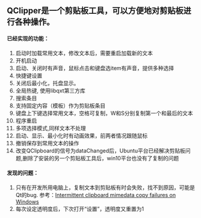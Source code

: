 ## QClipper是一个剪贴板工具，可以方便地对剪贴板进行各种操作。

#### 已经实现的功能：
1. 启动时加载常用文本，修改文本后，需要重启加载新的文本
2. 开机启动
3. 启动、关闭时有声音，鼠标点击和键盘选item有声音，提供多种选择
4. 快捷键设置
5. 关闭后最小化，托盘显示。
6. 全局热键, 使用libqxt第三方库
7. 搜索条目
8. 支持固定内容（模板）作为剪贴板条目
9. 键盘上下键选择常用文本，空格可复制，W和S分别复制第一个和最后的文本
10. 程序重启
11. 多项选择模式,同样文本不处理
12. 启动、显示、最小化时有动画效果，前两者情况跟随鼠标
13. 撤销保存到常用文本的操作
14. 改变QClipboard的信号为dataChanged后，Ubuntu平台已经解决剪贴板问题,删除了安装的另一个剪贴板工具后，win10平台也没有了复制的问题

#### 发现的问题：
1. 只有在开发所用电脑上，复制文本到剪贴板有时会失败，找不到原因，可能是Qt的bug.  参考：[Intermittent clipboard mimedata copy failures on Windows](https://bugreports.qt.io/browse/QTBUG-27097)
2. 每次设定透明度后，下次打开“设置”，透明度又重置为1
